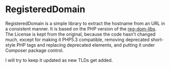 RegisteredDomain
================

RegisteredDomain is a simple library to extract the hostname from an URL in a consistent manner. It is based on the PHP version of the [reg-dom-libs](http://www.dkim-reputation.org/regdom-libs/). The License is kept from the original, because the code hasn't changed much, except for making it PHP5.3 compatible, removing deprecated short-style PHP tags and replacing deprecated elements, and putting it under Composer package control.

I will try to keep it updated as new TLDs get added.